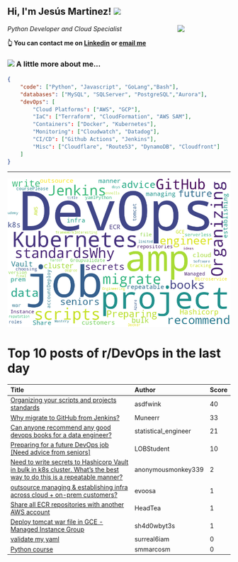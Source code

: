 <!--
**jmartinezl/jmartinezl** is a ✨ _special_ ✨ repository because its `README.md` (this file) appears on your GitHub profile.

Here are some ideas to get you started:

- 🔭 I’m currently working on ...
- 🌱 I’m currently learning ...
- 👯 I’m looking to collaborate on ...
- 🤔 I’m looking for help with ...
- 💬 Ask me about ...
- 📫 How to reach me: ...
- 😄 Pronouns: ...
- ⚡ Fun fact: ...
-->

<h2>Hi, I'm Jesús Martinez! <img src="https://media.giphy.com/media/WUlplcMpOCEmTGBtBW/giphy.gif" width="30"> </h2>
<img align='right' src="https://media.giphy.com/media/NytMLKyiaIh6VH9SPm/giphy.gif" width="120">
<p><em>Python Developer and Cloud Specialist
</em></p>

**👆 You can contact me on [Linkedin](https://www.linkedin.com/in/jes%C3%BAs-martinez-2b7b10104/) or [email me](mailto:jesus.mtz.lorenzo@gmail.com)**

### <img src="https://media.giphy.com/media/VgCDAzcKvsR6OM0uWg/giphy.gif" width="50"> A little more about me...  

```json
{
    "code": ["Python", "Javascript", "GoLang","Bash"],
    "databases": ["MySQL", "SQLServer", "PostgreSQL","Aurora"],
    "devOps": [
        "Cloud Platforms": ["AWS", "GCP"],
        "IaC": ["Terraform", "CloudFormation", "AWS SAM"],
        "Containers": ["Docker", "Kubernetes"],
        "Monitoring": ["Cloudwatch", "Datadog"],
        "CI/CD": ["Github Actions", "Jenkins"],
        "Misc": ["Cloudflare", "Route53", "DynamoDB", "Cloudfront"]
    ]
}
```
---

![Wordcloud](./cloud.png)

# Top 10 posts of r/DevOps in the last day

| Title | Author | Score |
|:---|:---|:---|
| [Organizing your scripts and projects standards](https://www.reddit.com/r/devops/comments/vks5p3/organizing_your_scripts_and_projects_standards/) | asdfwink | 40 |
| [Why migrate to GitHub from Jenkins?](https://www.reddit.com/r/devops/comments/vkvrjn/why_migrate_to_github_from_jenkins/) | Muneerr | 33 |
| [Can anyone recommend any good devops books for a data engineer?](https://www.reddit.com/r/devops/comments/vkkboz/can_anyone_recommend_any_good_devops_books_for_a/) | statistical_engineer | 21 |
| [Preparing for a future DevOps job [Need advice from seniors]](https://www.reddit.com/r/devops/comments/vkl23r/preparing_for_a_future_devops_job_need_advice/) | LOBStudent | 10 |
| [Need to write secrets to Hashicorp Vault in bulk in k8s cluster. What’s the best way to do this is a repeatable manner?](https://www.reddit.com/r/devops/comments/vkwj22/need_to_write_secrets_to_hashicorp_vault_in_bulk/) | anonymousmonkey339 | 2 |
| [outsource managing &amp; establishing infra across cloud + on-prem customers?](https://www.reddit.com/r/devops/comments/vl0hpw/outsource_managing_establishing_infra_across/) | evoosa | 1 |
| [Share all ECR repositories with another AWS account](https://www.reddit.com/r/devops/comments/vl0b0u/share_all_ecr_repositories_with_another_aws/) | HeadTea | 1 |
| [Deploy tomcat war file in GCE - Managed Instance Group](https://www.reddit.com/r/devops/comments/vkzoam/deploy_tomcat_war_file_in_gce_managed_instance/) | sh4d0wbyt3s | 1 |
| [validate my yaml](https://www.reddit.com/r/devops/comments/vkjgtl/validate_my_yaml/) | surreal6iam | 0 |
| [Python course](https://www.reddit.com/r/devops/comments/vkg1vo/python_course/) | smmarcosm | 0 |
